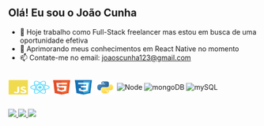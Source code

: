 ## Olá! Eu sou o João Cunha


- 🔭 Hoje trabalho como Full-Stack freelancer mas estou em busca de uma oportunidade efetiva
- 🌱 Aprimorando meus conhecimentos em React Native no momento
- 📫 Contate-me no email: joaoscunha123@gmail.com
<div style="display: inline_block"><br>
  <img align="center" alt="Js" height="30" width="40" src="https://raw.githubusercontent.com/devicons/devicon/master/icons/javascript/javascript-plain.svg">
  <img align="center" alt="React" height="30" width="40" src="https://raw.githubusercontent.com/devicons/devicon/master/icons/react/react-original.svg">
  <img align="center" alt="HTML" height="30" width="40" src="https://raw.githubusercontent.com/devicons/devicon/master/icons/html5/html5-original.svg">
  <img align="center" alt="CSS" height="30" width="40" src="https://raw.githubusercontent.com/devicons/devicon/master/icons/css3/css3-original.svg">
  <img align="center" alt="Python" height="30" width="40" src="https://raw.githubusercontent.com/devicons/devicon/master/icons/python/python-original.svg">
  <img align="center" alt="Node" height="30" width="40"  src="https://cdn.jsdelivr.net/gh/devicons/devicon@latest/icons/nodejs/nodejs-original-wordmark.svg" />

  <img align="center" alt="mongoDB" height="30" width="40"  src="https://cdn.jsdelivr.net/gh/devicons/devicon@latest/icons/mongodb/mongodb-original.svg" />
  <img align="center" alt="mySQL" height="30" width="40"  src="https://cdn.jsdelivr.net/gh/devicons/devicon@latest/icons/mysql/mysql-original.svg" />

 
</div>


  ##
<div> 
  <a href="https://instagram.com/joao__neto.01" target="_blank">
    <img src="https://img.shields.io/badge/-Instagram-%23E4405F?style=for-the-badge&logo=instagram&logoColor=white" />
  </a>
  <a href="mailto:joaoscunha123@gmail.com" target="_blank">
    <img src="https://img.shields.io/badge/-Gmail-%23333?style=for-the-badge&logo=gmail&logoColor=white" />
  </a>
  <a href="https://www.linkedin.com/in/jo%C3%A3o-cunha-4842a1267/" target="_blank">
    <img src="https://img.shields.io/badge/-LinkedIn-%230077B5?style=for-the-badge&logo=linkedin&logoColor=white" />
  </a> 
</div>


